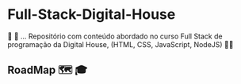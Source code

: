 # Full-Stack-Digital-House
🔨 🔧 ... Repositório com conteúdo abordado no curso Full Stack de programação da Digital House,  (HTML, CSS, JavaScript, NodeJS) 👨‍🎓

## RoadMap :world_map: :mortar_board:


